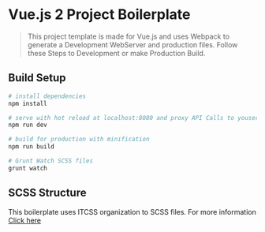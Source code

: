 # Vue.js 2 Project Boilerplate

> This project template is made for Vue.js and uses Webpack to generate a Development WebServer and production files.
> Follow these Steps to Development or make Production Build.

## Build Setup

``` bash
# install dependencies
npm install

# serve with hot reload at localhost:8080 and proxy API Calls to youserver.com/
npm run dev

# build for production with minification
npm run build

# Grunt Watch SCSS files
grunt watch
```

## SCSS Structure

This boilerplate uses ITCSS organization to SCSS files. For more information [Click here](https://speakerdeck.com/dafed/managing-css-projects-with-itcss)
